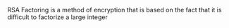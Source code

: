 RSA Factoring is a method of encryption that is based on the fact that it is difficult to factorize a large integer
